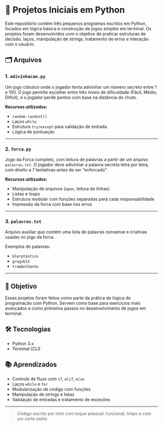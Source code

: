 # 🧠 Projetos Iniciais em Python

Este repositório contém três pequenos programas escritos em Python, focados em lógica básica e construção de jogos simples em terminal. Os projetos foram desenvolvidos com o objetivo de praticar estruturas de decisão, laços, manipulação de strings, tratamento de erros e interação com o usuário.

## 🗂️ Arquivos

### 1. `adivinhacao.py`
Um jogo clássico onde o jogador tenta adivinhar um número secreto entre 1 e 100. O jogo permite escolher entre três níveis de dificuldade (Fácil, Médio, Difícil), e o jogador perde pontos com base na distância do chute.

**Recursos utilizados:**
- `random.randint()`
- Laços `while`
- Estrutura `try/except` para validação de entrada
- Lógica de pontuação

---

### 2. `forca.py`
Jogo da Forca completo, com leitura de palavras a partir de um arquivo `palavras.txt`. O jogador deve adivinhar a palavra secreta letra por letra, com direito a 7 tentativas antes de ser "enforcado".

**Recursos utilizados:**
- Manipulação de arquivos (`open`, leitura de linhas)
- Listas e loops
- Estrutura modular com funções separadas para cada responsabilidade
- Impressão da forca com base nos erros

---

### 3. `palavras.txt`
Arquivo auxiliar que contém uma lista de palavras nonsense e criativas usadas no jogo da forca.

Exemplos de palavras:
- `blorptástico`
- `grogublé`
- `trambolhante`

---

## 🚀 Objetivo

Esses projetos foram feitos como parte da prática de lógica de programação com Python. Servem como base para exercícios mais avançados e como primeiros passos no desenvolvimento de jogos em terminal.

## 🛠️ Tecnologias
- Python 3.x
- Terminal (CLI)

## 📚 Aprendizados
- Controle de fluxo com `if`, `elif`, `else`
- Laços `while` e `for`
- Modularização de código com funções
- Manipulação de strings e listas
- Validação de entradas e tratamento de exceções

---

> Código escrito por mim com toque pessoal: funcional, limpo e com um certo estilo.  

